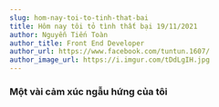 ```yaml
---
slug: hom-nay-toi-to-tinh-that-bai
title: Hôm nay tôi tỏ tình thất bại 19/11/2021
author: Nguyễn Tiến Toàn
author_title: Front End Developer
author_url: https://www.facebook.com/tuntun.1607/
author_image_url: https://i.imgur.com/tDdLgIH.jpg
---
```


### Một vài cảm xúc ngẫu hứng của tôi
<!--
  21/11/2021
  
  2 ngày từ lúc tôi tỏ tình thất bại. Đến giờ tôi vẫn chưa nhắn tin cho bạn ấy.

  Và bạn ấy cũng vậy...Có lẽ bạn ấy không yêu tôi thật rồi? Tôi nên làm gì đây?


  Cũng như mọi lần đi chơi khác tôi và bạn ấy đi ăn xong định đi đâu đó để ngồi. Nhưng hôm ấy bạn ấy lạ lắm, tôi chở bạn ấy sang bên NEU mong chờ được bạn ấy ôm tôi từ phía sau. Ôi cảm giác đó nó khó tả làm sao...

  Bắt đầu thấy khó chịu và trở nên nóng vội, tôi chở bạn ấy về trường tôi. Cả quãng đường 10km chúng tôi không nói với nhau câu nào - điều mà trước giờ chưa từng xảy ra.

  Biết không? thứ tôi mong chờ trong đầu khi nói rằng **Mình là người yêu nhé** chắc chắn không phải những cái lắc đầu, những phút giây im lặng đến vụn vỡ từng khoảnh khắc hay đau hơn là câu nói **Mình chỉ thích bạn thôi, còn yêu thì chưa**.

  Có lẽ tôi ảo tưởng thật rồi, tôi nhận ra điều đó từ giây phút đó... Tôi đã cố hỏi lại một lần nữa nhưng kết quả vẫn là như vậy, vẫn là một lời từ chối.

  Tôi quen bạn cũng được 4 tháng, nói chuyện với nhau cũng 2 tháng rồi. Có lẽ do hôm nay tôi hơi nóng vội để nói ra lời yêu, nhưng tôi đã muốn nói từ rất lâu rồi, từ lúc chúng tôi mới nói chuyện cơ. Nhưng tôi chả đủ can đảm để nói ra...




 -->
